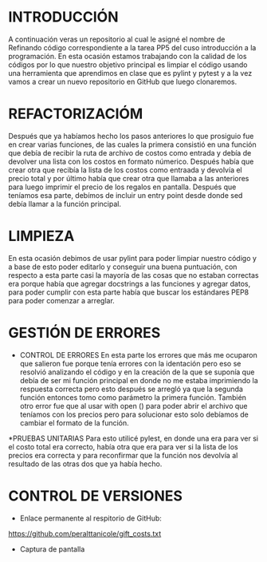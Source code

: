 # INTRODUCCIÓN
A continuación veras un repositorio al cual le asigné el nombre de Refinando código correspondiente a la tarea PP5 del cuso introducción a la programación. En esta ocasión estamos trabajando con la calidad de los códigos por lo que nuestro objetivo principal es limpiar el código usando una herramienta que aprendimos en clase que es pylint y pytest y a la vez vamos a crear un nuevo repositorio en GitHub que luego clonaremos. 

# REFACTORIZACIÓM
Después que ya habíamos hecho los pasos anteriores lo que prosiguio fue en crear varias funciones, de las cuales la primera consistió en una función que debía de recibir la ruta de archivo de costos como entrada y debía de devolver una lista con los costos en formato númerico. Después había que crear otra que recibía la lista de los costos como entraada y devolvía el precio total y por último había que crear otra que llamaba a las anteriores para luego imprimir el precio de los regalos en pantalla. Después que teníamos esa parte, debímos de incluir un entry point desde donde sed debía llamar a la función principal. 

# LIMPIEZA
En esta ocasión debimos de usar pylint para poder limpiar nuestro código y a base de esto poder editarlo y conseguir una buena puntuación, con respecto a esta parte casi la mayoría de las cosas que no estaban correctas era porque había que agregar docstrings a las funciones y agregar datos, para poder cumplir con esta parte había que buscar los estándares PEP8 para poder comenzar a arreglar.

# GESTIÓN DE ERRORES 
* CONTROL DE ERRORES
En esta parte los errores que más me ocuparon  que salieron fue porque tenía errores con la identación pero eso se resolvió analizando el código y en la creación de la que se suponía que debía de ser mi función principal en donde no me estaba imprimiendo la respuesta correcta pero esto después se arregló ya que la segunda función entonces tomo como parámetro la primera función. También otro error fue que al usar with open () para poder abrir el archivo que teníamos con los precios pero para solucionar esto solo debíamos de cambiar el formato de la función. 

*PRUEBAS UNITARIAS
Para esto utilicé pylest, en donde una era para ver si el costo total era correcto, había otra que era para ver si la lista de los precios era correcta y para reconfirmar que la función nos devolvía al resultado de las otras dos que ya había hecho. 

  # CONTROL DE VERSIONES
  * Enlace permanente al respitorio de GitHub:

https://github.com/peralttanicole/gift_costs.txt 


  
  * Captura de pantalla